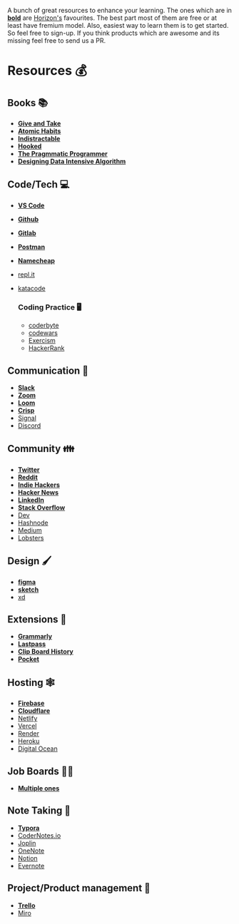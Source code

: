 A bunch of great resources to enhance your learning. The ones which are in **<u>bold</u>** are [Horizon's](https://horizontech.dev) favourites. The best part most of them are free or at least have fremium model. Also, easiest way to learn them is to get started. So feel free to sign-up. If you think products which are awesome and its missing feel free to send us a PR. 

# Resources :moneybag:

## Books :books:

- **[Give and Take](https://www.adamgrant.net/give-and-take)**
- **[Atomic Habits](https://jamesclear.com/atomic-habits)**
- **[Indistractable](https://www.nirandfar.com/indistractable/)**
- **[Hooked](https://www.nirandfar.com/hooked/)**
- **[The Pragmmatic Programmer](https://pragprog.com/book/tpp/the-pragmatic-programmer)**
- **[Designing Data Intensive Algorithm](https://dataintensive.net/)**

## Code/Tech :computer:

- [**VS Code**](https://code.visualstudio.com/)

- [**Github**](https://github.com)

- **[Gitlab](https://gitlab.com/)**

- **[Postman](https://www.postman.com/)**

- **[Namecheap](https://www.namecheap.com/)**

- [repl.it](https://repl.it/)

- [katacode](https://www.katacoda.com/)

  ### Coding Practice :desktop_computer:

  - [coderbyte](https://coderbyte.com/)
  - [codewars](https://www.codewars.com/)
  - [Exercism](https://exercism.io/)
  - [HackerRank](https://hackerrank.com)

## Communication :email:

- [**Slack**](http://slack.com/)
- [**Zoom**](https://zoom.us/)
- [**Loom**](https://www.loom.com/)
- [**Crisp**](https://crisp.chat/)
- [Signal](https://signal.org/en/)
- [Discord](http://discord.com/)

## Community :family:

- **[Twitter](http://twitter.com/)**
- **[Reddit](https://www.reddit.com/)**
- **[Indie Hackers](https://www.indiehackers.com/)**
- **[Hacker News](https://news.ycombinator.com/)**
- **[LinkedIn](https://www.linkedin.com/)**
- **[Stack Overflow](https://stackoverflow.com/)**
- [Dev](https://dev.to/)
- [Hashnode](https://hashnode.com/)
- [Medium](https://medium.com/)
- [Lobsters](https://lobste.rs/)

## Design :paintbrush:

- **[figma](https://www.figma.com/)**
- **[sketch](https://www.sketch.com/)**
- [xd](https://www.xd-design.com/us-us/home)

## Extensions :electric_plug:

- **[Grammarly](https://www.grammarly.com/)**
- **[Lastpass](http://lastpass.com/)**
- **[Clip Board History](https://chrome.google.com/webstore/detail/clipboard-history-pro-bes/ajiejmhbejpdgkkigpddefnjmgcbkenk?hl=en)**
- **[Pocket](https://getpocket.com/chrome/)**

## Hosting :spider_web:

- [**Firebase**](https://firebase.com/)
- **[Cloudflare](https://gitlab.com/)**
- [Netlify](https://www.netlify.com/)
- [Vercel](https://vercel.com/)
- [Render](https://render.com/)
- [Heroku](https://www.heroku.com/)
- [Digital Ocean](https://www.digitalocean.com/)

## Job Boards :man_factory_worker:

- **[Multiple ones](https://github.com/HorizonTechnologies/awesome-job-boards)**

## Note Taking :notebook_with_decorative_cover:

- **[Typora](https://typora.io/)**
- [CoderNotes.io](https://codernotes.io)
- [Joplin](https://joplinapp.org/)
- [OneNote](https://www.onenote.com/)
- [Notion](https://www.notion.so/)
- [Evernote](https://evernote.com/)

## Project/Product management :office:

- **[Trello](http://trello.com/)**
- [Miro](http://miro.com)
